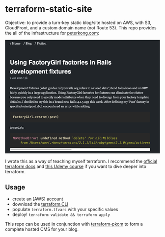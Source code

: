  # terraform-static-site

Objective: to provide a turn-key static blog/site hosted on AWS, with S3, CloudFront, and a custom domain name (not Route 53). This repo provides the all of the infrastructure for [peterkong.com](peterkong.com):

![Image of blog](screenshot.png)

I wrote this as a way of teaching myself terraform. I recommend the [official terraform docs](https://www.terraform.io/docs/configuration/index.html) and [this Udemy course](https://www.udemy.com/course/learn-devops-infrastructure-automation-with-terraform/) if you want to dive deeper into terraform.

## Usage

- create an [AWS] account
- download the [terraform CLI](https://www.terraform.io/downloads.html)
- populate `terraform.tfvars` with your specific values
- deploy! `terraform validate && terraform apply`

This repo can be used in conjunction with [terraform-pkom](https://github.com/happythenewsad/jekyll_pkcom) to form a complete hosted CMS for your blog.

